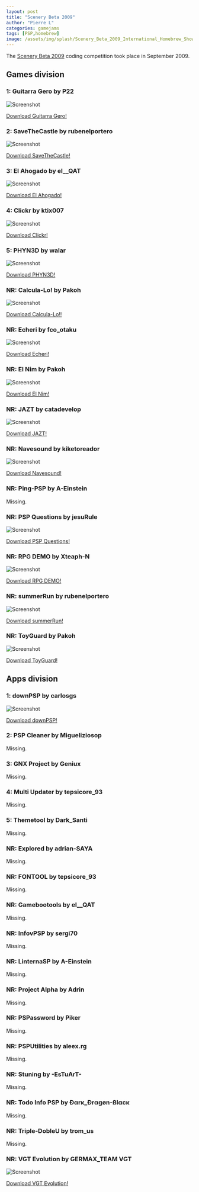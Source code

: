 ```yaml
---
layout: post
title: "Scenery Beta 2009"
author: "Pierre L"
categories: gamejams
tags: [PSP,homebrew]
image: /assets/img/splash/Scenery_Beta_2009_International_Homebrew_Showcase.webp
---
```


The [Scenery Beta 2009](https://www.scenebeta.com/noticia/participantes-scenery-beta-2009) coding competition took place in September 2009.

## Games division

### 1: Guitarra Gero by P22

![Screenshot](https://github.com/PSP-Archive/PSP-Archive.github.io/raw/gh-pages/assets/img/snaps/GUIT01438_00001.webp)

<a href="https://archive.org/details/guitarra-gero-ii.-7z">Download Guitarra Gero!</a>

### 2: SaveTheCastle by rubenelportero

![Screenshot](https://github.com/PSP-Archive/PSP-Archive.github.io/raw/gh-pages/assets/img/snaps/SAVE01796_00001.webp)

<a href="https://archive.org/details/save-the-castle-v-neo.-7z">Download SaveTheCastle!</a>

### 3: El Ahogado by el__QAT

![Screenshot](https://github.com/PSP-Archive/PSP-Archive.github.io/raw/gh-pages/assets/img/snaps/ELA01199_00000.webp)

<a href="https://archive.org/details/el-ahogado-v-2.5.7z">Download El Ahogado!</a>

### 4: Clickr by ktix007

![Screenshot](https://github.com/PSP-Archive/PSP-Archive.github.io/raw/gh-pages/assets/img/snaps/20210723012839.webp)

<a href="https://archive.org/details/clickr-eng.-7z">Download Clickr!</a>

### 5: PHYN3D by walar

![Screenshot](https://github.com/PSP-Archive/PSP-Archive.github.io/raw/gh-pages/assets/img/snaps/PHYN00832_00001.webp)

<a href="https://archive.org/details/phyn-3-d-v-0.4b.-7z">Download PHYN3D!</a>

### NR: Calcula-Lo! by Pakoh

![Screenshot](https://github.com/PSP-Archive/PSP-Archive.github.io/raw/gh-pages/assets/img/snaps/CALC01257_00000.webp)

<a href="https://archive.org/details/calcula-lo-vi.7z">Download Calcula-Lo!!</a>

### NR: Echeri by fco_otaku

![Screenshot](https://github.com/PSP-Archive/PSP-Archive.github.io/raw/gh-pages/assets/img/snaps/ECHE00592_00003.webp)

<a href="https://archive.org/details/echeri.-7z">Download Echeri!</a>

### NR: El Nim by Pakoh

![Screenshot](https://github.com/PSP-Archive/PSP-Archive.github.io/raw/gh-pages/assets/img/snaps/ELNI00618_00000.webp)

<a href="https://archive.org/details/el-nim-sb.-7z">Download El Nim!</a>

### NR: JAZT by catadevelop

![Screenshot](https://github.com/PSP-Archive/PSP-Archive.github.io/raw/gh-pages/assets/img/snaps/JATZ00313_00002.webp)

<a href="https://archive.org/details/jatz.-7z">Download JAZT!</a>

### NR: Navesound by kiketoreador

![Screenshot](https://github.com/PSP-Archive/PSP-Archive.github.io/raw/gh-pages/assets/img/snaps/NAVE00947_00000.webp)

<a href="https://archive.org/details/navesound.-7z">Download Navesound!</a>

### NR: Ping-PSP by A-Einstein

Missing.

### NR: PSP Questions by jesuRule

![Screenshot](https://github.com/PSP-Archive/PSP-Archive.github.io/raw/gh-pages/assets/img/snaps/PSP01246_00000.webp)

<a href="https://archive.org/details/psp-questions.-7z">Download PSP Questions!</a>

### NR: RPG DEMO by Xteaph-N

![Screenshot](https://github.com/PSP-Archive/PSP-Archive.github.io/raw/gh-pages/assets/img/snaps/20210726031659.webp)

<a href="https://archive.org/details/rpg-demo.-7z">Download RPG DEMO!</a>

### NR: summerRun by rubenelportero

![Screenshot](https://github.com/PSP-Archive/PSP-Archive.github.io/raw/gh-pages/assets/img/snaps/SUMM01912_00000.webp)

<a href="https://archive.org/details/summerunv-0.3-cfplus-esp.-7z">Download summerRun!</a>

### NR: ToyGuard by Pakoh

![Screenshot](https://github.com/PSP-Archive/PSP-Archive.github.io/raw/gh-pages/assets/img/snaps/TOYG00815_00000.webp)

<a href="https://archive.org/details/toy-guard.-7z">Download ToyGuard!</a>

## Apps division

### 1: downPSP by carlosgs

![Screenshot](https://github.com/PSP-Archive/PSP-Archive.github.io/raw/gh-pages/assets/img/snaps/20210623205733.webp)

<a href="https://archive.org/details/down-psp-v-1.9-beta.-7z">Download downPSP!</a>

### 2: PSP Cleaner by Migueliziosop

Missing.

### 3: GNX Project by Geniux

Missing.

### 4: Multi Updater by tepsicore_93

Missing.

### 5: Themetool by Dark_Santi

Missing.

### NR: Explored by adrian-SAYA

Missing.

### NR: FONTOOL by tepsicore_93

Missing.

### NR: Gamebootools by el__QAT

Missing.

### NR: InfovPSP by sergi70

Missing.

### NR: LinternaSP by A-Einstein

Missing.

### NR: Project Alpha by Adrin

Missing.

### NR: PSPassword by Piker

Missing.

### NR: PSPUtilities by aleex.rg

Missing.

### NR: Stuning by -EsTuArT-

Missing.

### NR: Todo Info PSP by Ðαrκ_Ðrαgøn-ßlαcκ

Missing.

### NR: Triple-DobleU by trom_us

Missing.

### NR: VGT Evolution by GERMAX_TEAM VGT

![Screenshot](https://github.com/PSP-Archive/PSP-Archive.github.io/raw/gh-pages/assets/img/snaps/20210814172121.webp)

<a href="https://archive.org/details/vgt-evolution">Download VGT Evolution!</a>
